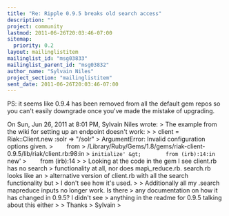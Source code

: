 ```yaml
---
title: "Re: Ripple 0.9.5 breaks old search access"
description: ""
project: community
lastmod: 2011-06-26T20:03:46-07:00
sitemap:
  priority: 0.2
layout: mailinglistitem
mailinglist_id: "msg03833"
mailinglist_parent_id: "msg03832"
author_name: "Sylvain Niles"
project_section: "mailinglistitem"
sent_date: 2011-06-26T20:03:46-07:00
---
```



PS: it seems like 0.9.4 has been removed from all the default gem
repos so you can't easily downgrade once you've made the mistake of
upgrading.


On Sun, Jun 26, 2011 at 8:01 PM, Sylvain Niles  wrote:
&gt; The example from the wiki for setting up an endpoint doesn't work:
&gt;
&gt; client = Riak::Client.new :solr =&gt; "/solr"
&gt; ArgumentError: Invalid configuration options given.
&gt;        from 
&gt; /Library/Ruby/Gems/1.8/gems/riak-client-0.9.5/lib/riak/client.rb:98:in
&gt; `initialize'
&gt;        from (irb):14:in `new'
&gt;        from (irb):14
&gt;
&gt; Looking at the code in the gem I see client.rb has no search
&gt; functionality at all, nor does map\\_reduce.rb. search.rb looks like an
&gt; alternative version of client.rb with all the search functionality but
&gt; I don't see how it's used.
&gt;
&gt; Additionally all my .search mapreduce inputs no longer work. Is there
&gt; any documentation on how it has changed in 0.9.5? I didn't see
&gt; anything in the readme for 0.9.5 talking about this either
&gt;
&gt; Thanks
&gt; Sylvain
&gt;

